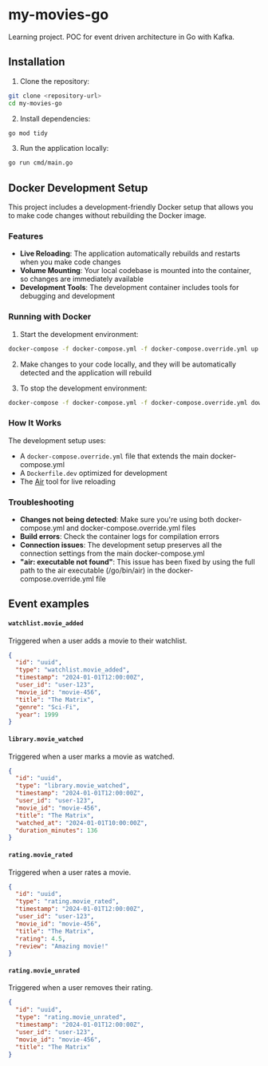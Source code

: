 # my-movies-go

Learning project. POC for event driven architecture in Go with Kafka.

## Installation

1. Clone the repository:
```bash
git clone <repository-url>
cd my-movies-go
```

2. Install dependencies:
```bash
go mod tidy
```

3. Run the application locally:
```bash
go run cmd/main.go
```

## Docker Development Setup

This project includes a development-friendly Docker setup that allows you to make code changes without rebuilding the Docker image.

### Features

- **Live Reloading**: The application automatically rebuilds and restarts when you make code changes
- **Volume Mounting**: Your local codebase is mounted into the container, so changes are immediately available
- **Development Tools**: The development container includes tools for debugging and development

### Running with Docker

1. Start the development environment:
```bash
docker-compose -f docker-compose.yml -f docker-compose.override.yml up
```

2. Make changes to your code locally, and they will be automatically detected and the application will rebuild

3. To stop the development environment:
```bash
docker-compose -f docker-compose.yml -f docker-compose.override.yml down
```

### How It Works

The development setup uses:
- A `docker-compose.override.yml` file that extends the main docker-compose.yml
- A `Dockerfile.dev` optimized for development
- The [Air](https://github.com/cosmtrek/air) tool for live reloading

### Troubleshooting

- **Changes not being detected**: Make sure you're using both docker-compose.yml and docker-compose.override.yml files
- **Build errors**: Check the container logs for compilation errors
- **Connection issues**: The development setup preserves all the connection settings from the main docker-compose.yml
- **"air: executable not found"**: This issue has been fixed by using the full path to the air executable (/go/bin/air) in the docker-compose.override.yml file

## Event examples

#### `watchlist.movie_added`
Triggered when a user adds a movie to their watchlist.
```json
{
  "id": "uuid",
  "type": "watchlist.movie_added",
  "timestamp": "2024-01-01T12:00:00Z",
  "user_id": "user-123",
  "movie_id": "movie-456",
  "title": "The Matrix",
  "genre": "Sci-Fi",
  "year": 1999
}
```
#### `library.movie_watched`
Triggered when a user marks a movie as watched.
```json
{
  "id": "uuid",
  "type": "library.movie_watched",
  "timestamp": "2024-01-01T12:00:00Z",
  "user_id": "user-123",
  "movie_id": "movie-456",
  "title": "The Matrix",
  "watched_at": "2024-01-01T10:00:00Z",
  "duration_minutes": 136
}
```
#### `rating.movie_rated`
Triggered when a user rates a movie.
```json
{
  "id": "uuid",
  "type": "rating.movie_rated",
  "timestamp": "2024-01-01T12:00:00Z",
  "user_id": "user-123",
  "movie_id": "movie-456",
  "title": "The Matrix",
  "rating": 4.5,
  "review": "Amazing movie!"
}
```
#### `rating.movie_unrated`
Triggered when a user removes their rating.
```json
{
  "id": "uuid",
  "type": "rating.movie_unrated",
  "timestamp": "2024-01-01T12:00:00Z",
  "user_id": "user-123",
  "movie_id": "movie-456",
  "title": "The Matrix"
}
```

